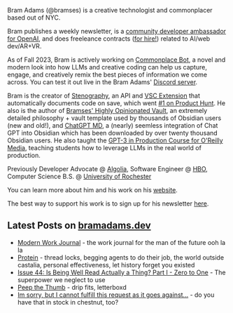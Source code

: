 Bram Adams (@bramses) is a creative technologist and commonplacer based out of NYC. 

Bram publishes a weekly newsletter, is a [community developer ambassador for OpenAI](https://platform.openai.com/ambassadors), and does freeleance contracts ([for hire!](https://www.bramadams.dev/consulting/)) related to AI/web dev/AR+VR. 

As of Fall 2023, Bram is actively working on [Commonplace Bot](https://github.com/bramses/commonplace-bot), a novel and modern look into how LLMs and creative coding can help us capture, engage, and creatively remix the best pieces of information we come across. You can test it out live in the Bram Adams' [Discord server](https://discord.gg/GrgkFP3Je3).

Bram is the creator of [Stenography](https://stenography.dev), an API and [VSC Extension](https://marketplace.visualstudio.com/items?itemName=Stenography.stenography) that automatically documents code on save, which went [#1 on Product Hunt](https://www.producthunt.com/products/stenography#stenography). He also is the author of [Bramses' Highly Opinionated Vault](https://github.com/bramses/bramses-highly-opinionated-vault-2023), an extremely detailed philosophy + vault template used by thousands of Obsidian users (new and old!), and [ChatGPT MD](https://github.com/bramses/chatgpt-md), a (nearly) seemless integration of Chat GPT into Obsidian which has been downloaded by over twenty thousand Obsidian users. He also taught the [GPT-3 in Production Course for O'Reilly Media](https://www.oreilly.com/live-events/gpt-3-in-production/0636920065944/0636920071443/), teaching students how to leverage LLMs in the real world of production.

Previously Developer Advocate @ [Algolia](https://www.algolia.com/), Software Engineer @ [HBO](https://www.hbo.com/), Computer Science B.S. @ [University of Rochester](https://rochester.edu/)

You can learn more about him and his work on his [website](https://www.bramadams.dev/about/). 

The best way to support his work is to sign up for his newsletter [here](https://www.bramadams.dev/#/portal/).


## Latest Posts on [bramadams.dev](https://www.bramadams.dev/)

<!--START_SECTION:feed-->
* [Modern Work Journal](https:&#x2F;&#x2F;www.bramadams.dev&#x2F;standup-2024-01-23&#x2F;) - the work journal for the man of the future ooh la la
* [Protein](https:&#x2F;&#x2F;www.bramadams.dev&#x2F;standup-2024-01-22&#x2F;) - thread locks, begging agents to do their job, the world outside castalia, personal effectiveness, let history forget you existed
* [Issue 44: Is Being Well Read Actually a Thing? Part I - Zero to One](https:&#x2F;&#x2F;www.bramadams.dev&#x2F;issue-44&#x2F;) - The superpower we neglect to use
* [Peep the Thumb](https:&#x2F;&#x2F;www.bramadams.dev&#x2F;core-dump-2024-01-26&#x2F;) - drip fits, letterboxd
* [Im sorry, but I cannot fulfill this request as it goes against...](https:&#x2F;&#x2F;www.bramadams.dev&#x2F;core-dump-2024-01-19&#x2F;) - do you have that in stock in chestnut, too?
<!--END_SECTION:feed-->
